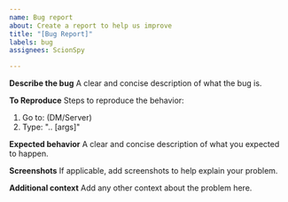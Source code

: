 ```yaml
---
name: Bug report
about: Create a report to help us improve
title: "[Bug Report]"
labels: bug
assignees: ScionSpy

---
```


**Describe the bug**
A clear and concise description of what the bug is.

**To Reproduce**
Steps to reproduce the behavior:
1. Go to: (DM/Server)
2. Type: "..<cmd> [args]"

**Expected behavior**
A clear and concise description of what you expected to happen.

**Screenshots**
If applicable, add screenshots to help explain your problem.

**Additional context**
Add any other context about the problem here.
